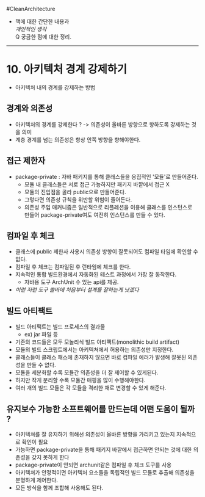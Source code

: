 #CleanArchitecture

- 책에 대한 간단한 내용과   
*개인적인 생각*   
Q 궁금한 점에 대한 정리.  

---
# 10. 아키텍처 경계 강제하기

- 아키텍처 내의 경계를 강제하는 방법

## 경계와 의존성
- 아키텍처의 경계를 강제한다 ? -> 의존성이 올바른 방향으로 향하도록 강제하는 것을 의미
- 계층 경계를 넘는 의존성은 항상 안쪽 방향을 향해야한다.


## 접근 제한자
- package-private : 자바 패키지를 통해 클래스들을 응집적인 '모듈'로 만들어준다.
	- 모듈 내 클래스들은 서로 접근 가능하지만 패키지 바깥에서 접근 X
	- 모듈의 진입점을 골라 public으로 만들어준다.
	- 그렇다면 의존성 규칙을 위반할 위험이 줄어든다.
	- 의존성 주입 매커니즘은 일반적으로 리플레션을 이용해 클래스를 인스턴스로 만들어 package-private여도 여전히 인스턴스를 만들 수 있다.

## 컴파일 후 체크 
- 클래스에 public 제한사 사용시 의존성 방향이 잘못되어도 컴파일 타임에 확인할 수 없다.
- 컴파일 후 체크는 컴파일된 후 런타임에 체크를 한다.
- 지속적인 통합 빌드환경에서 자동화된 테스트 과정에서 가장 잘 동작한다.
	- 자바용 도구 ArchUnit
수 있는 api를 제공.
- *이런 저런 도구 쓸바에 처음부터 설계를 잘하는게 낫겠다*

## 빌드 아티팩트
- 빌드 아티팩트는 빌드 프로세스의 결과물 
	- ex) jar 파일 등
- 기존의 코드들은 모두 모놀리식 빌드 아티팩트(monolithic build artifact)
- 모듈의 빌드 스크립트에서는 아키텍쳐에서 허용하는 의존성만 지정한다.
- 클래스들이 클래스 패스에 존재하지 않으면 바로 컴파일 에러가 발생해 잘못된 의존성을 만들 수 없다.
- 모듈을 세분화할 수록 모듈간 의존성을 더 잘 제어할 수 있게된다.
- 하지만 작게 분리할 수록 모듈간 매핑을 많이 수행해야한다.
- 여러 개의 빌드 모듈은 각 모듈을 격리한 채로 변경할 수 있게 해준다.

## 유지보수 가능한 소프트웨어를 만드는데 어떤 도움이 될까 ?
- 아키텍쳐를 잘 유지하기 위해선 의존성이 올바른 방향을 가리키고 있는지 지속적으로 확인이 필요
- 가능하면 package-private을 통해 패키지 바깥에서 접근하면 안되는 것에 대한 의존성을 갖지 못하게 한다
- package-private이 안되면 archunit같은 컴파일 후 체크 도구를 사용
- 아키텍쳐가 안정적이면 아키텍처 요소들을 독립적인 빌드 모듈로 추출해 의존성을 분명하게 제어한다.
- 모든 방식을 함께 조합해 사용해도 된다.